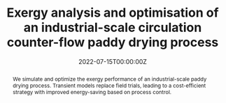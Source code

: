 ---
title: "Exergy analysis and optimisation of an industrial-scale circulation counter-flow paddy drying process"
tags: ['exergy analysis', 'paddy drying']
authors: ['Chengjie Li', 'Yifu Chen', 'Xuefeng Zhang', 'Ghazaleh Mozafari', 'Zhuangdong Fang', 'Yankai Cao', 'Changyou Li']
publication_types: ['article-journal']
publication: "*Energy*"
abstract: We simulate and optimize the exergy performance of an industrial-scale paddy drying process. Transient models replace field trials, leading to a cost-efficient strategy with improved energy-saving based on process control.
date: "2022-07-15T00:00:00Z"
publishDate: "2022-07-15T00:00:00Z"
url_pdf: ""
featured: false
projects: []
slides: ""
---